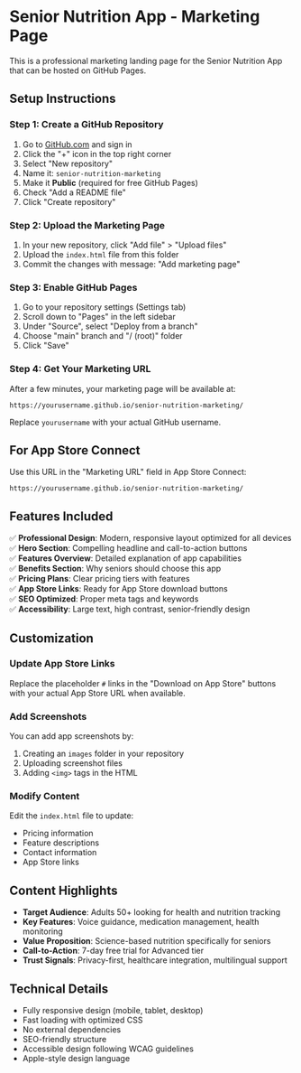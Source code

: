 # Senior Nutrition App - Marketing Page

This is a professional marketing landing page for the Senior Nutrition App that can be hosted on GitHub Pages.

## Setup Instructions

### Step 1: Create a GitHub Repository
1. Go to [GitHub.com](https://github.com) and sign in
2. Click the "+" icon in the top right corner
3. Select "New repository"
4. Name it: `senior-nutrition-marketing`
5. Make it **Public** (required for free GitHub Pages)
6. Check "Add a README file"
7. Click "Create repository"

### Step 2: Upload the Marketing Page
1. In your new repository, click "Add file" > "Upload files"
2. Upload the `index.html` file from this folder
3. Commit the changes with message: "Add marketing page"

### Step 3: Enable GitHub Pages
1. Go to your repository settings (Settings tab)
2. Scroll down to "Pages" in the left sidebar
3. Under "Source", select "Deploy from a branch"
4. Choose "main" branch and "/ (root)" folder
5. Click "Save"

### Step 4: Get Your Marketing URL
After a few minutes, your marketing page will be available at:
```
https://yourusername.github.io/senior-nutrition-marketing/
```

Replace `yourusername` with your actual GitHub username.

## For App Store Connect

Use this URL in the "Marketing URL" field in App Store Connect:
```
https://yourusername.github.io/senior-nutrition-marketing/
```

## Features Included

✅ **Professional Design**: Modern, responsive layout optimized for all devices  
✅ **Hero Section**: Compelling headline and call-to-action buttons  
✅ **Features Overview**: Detailed explanation of app capabilities  
✅ **Benefits Section**: Why seniors should choose this app  
✅ **Pricing Plans**: Clear pricing tiers with features  
✅ **App Store Links**: Ready for App Store download buttons  
✅ **SEO Optimized**: Proper meta tags and keywords  
✅ **Accessibility**: Large text, high contrast, senior-friendly design  

## Customization

### Update App Store Links
Replace the placeholder `#` links in the "Download on App Store" buttons with your actual App Store URL when available.

### Add Screenshots
You can add app screenshots by:
1. Creating an `images` folder in your repository
2. Uploading screenshot files
3. Adding `<img>` tags in the HTML

### Modify Content
Edit the `index.html` file to update:
- Pricing information
- Feature descriptions
- Contact information
- App Store links

## Content Highlights

- **Target Audience**: Adults 50+ looking for health and nutrition tracking
- **Key Features**: Voice guidance, medication management, health monitoring
- **Value Proposition**: Science-based nutrition specifically for seniors
- **Call-to-Action**: 7-day free trial for Advanced tier
- **Trust Signals**: Privacy-first, healthcare integration, multilingual support

## Technical Details

- Fully responsive design (mobile, tablet, desktop)
- Fast loading with optimized CSS
- No external dependencies
- SEO-friendly structure
- Accessible design following WCAG guidelines
- Apple-style design language 